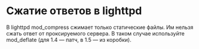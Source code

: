 # Сжатие ответов в lighttpd

В lighttpd mod_compress сжимает только статические файлы. Им нельзя сжать ответ от проксируемого сервера. В таком случае используйте mod_deflate (для 1.4 — патч, в 1.5 — из коробки). 